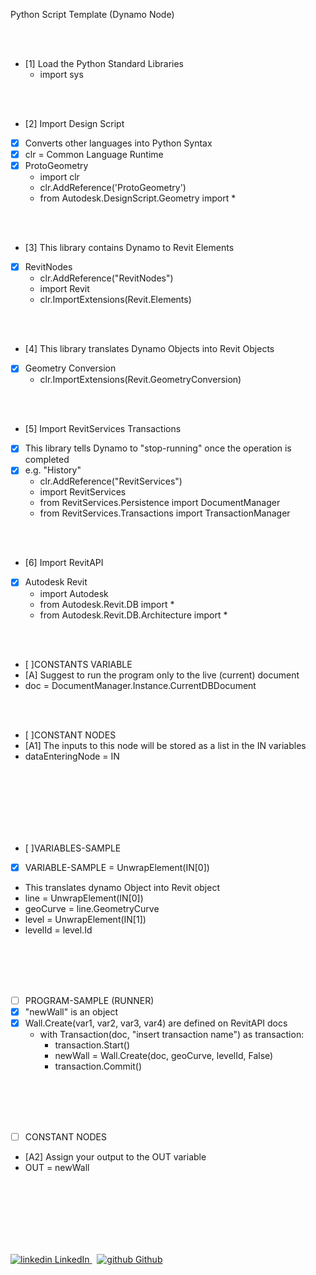Python Script Template (Dynamo Node)

<br>
</br>

-	[1] Load the Python Standard Libraries
	- import sys

<br>
</br>

-	[2] Import Design Script
-	[x] Converts other languages into Python Syntax
-	[x] clr = Common Language Runtime
-	[x] ProtoGeometry
	- import clr
	- clr.AddReference('ProtoGeometry')
	- from Autodesk.DesignScript.Geometry import *

<br>
</br>

-	[3] This library contains Dynamo to Revit Elements
-	[x] RevitNodes
	- clr.AddReference("RevitNodes")
	- import Revit
	- clr.ImportExtensions(Revit.Elements)

<br>
</br>

-	[4] This library translates Dynamo Objects into Revit Objects
-	[x] Geometry Conversion
	- clr.ImportExtensions(Revit.GeometryConversion)

<br>
</br>

-	[5] Import RevitServices Transactions
-	[x] This library tells Dynamo to "stop-running" once the operation is completed
-	[x] e.g. "History"
	- clr.AddReference("RevitServices")
	- import RevitServices
	- from RevitServices.Persistence import DocumentManager
	- from RevitServices.Transactions import TransactionManager

<br>
</br>

-	[6] Import RevitAPI
-	[x] Autodesk Revit
	- import Autodesk
	- from Autodesk.Revit.DB import *
	- from Autodesk.Revit.DB.Architecture import *

<br>
</br>

-  [ ]CONSTANTS VARIABLE
-	[A] Suggest to run the program only to the live (current) document
   - doc = DocumentManager.Instance.CurrentDBDocument

<br>
</br>

-	[ ]CONSTANT NODES
-	[A1] The inputs to this node will be stored as a list in the IN variables
   - dataEnteringNode = IN

<br>
</br>
<br>
</br>
<br>
</br>

-	[ ]VARIABLES-SAMPLE
-	[x] VARIABLE-SAMPLE = UnwrapElement(IN[0]) 
-	This translates dynamo Object into Revit object
   - line = UnwrapElement(IN[0]) 
   - geoCurve = line.GeometryCurve
   - level = UnwrapElement(IN[1])
   - levelId = level.Id

<br>
</br>

<br>
</br>

-	[ ]	PROGRAM-SAMPLE (RUNNER)
-	[x] "newWall" is an object
-	[x] Wall.Create(var1, var2, var3, var4) are defined on RevitAPI docs
   - with Transaction(doc, "insert transaction name") as transaction:
     - transaction.Start()
     - newWall = Wall.Create(doc, geoCurve, levelId, False)
     - transaction.Commit()

<br>
</br>
<br>
</br>

-	[ ] CONSTANT NODES
-	[A2] Assign your output to the OUT variable
   - OUT = newWall

<br>
</br>



<br>
</br>
<br>
</br>
<p>
  <a href="https://www.linkedin.com/in/binoootuliao/" rel="nofollow noreferrer">
    <img src="https://i.stack.imgur.com/gVE0j.png" alt="linkedin"> LinkedIn
  </a> &nbsp; 
  <a href="https://github.com/melbinoooo" rel="nofollow noreferrer">
    <img src="https://i.stack.imgur.com/tskMh.png" alt="github"> Github
  </a>
</p>

